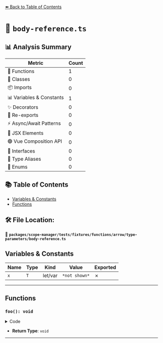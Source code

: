 [⬅️ Back to Table of Contents](../../../../../../../index.md)

# 📄 `body-reference.ts`

## 📊 Analysis Summary

| Metric | Count |
|--------|-------|
| 🔧 Functions | 1 |
| 🧱 Classes | 0 |
| 📦 Imports | 0 |
| 📊 Variables & Constants | 1 |
| ✨ Decorators | 0 |
| 🔄 Re-exports | 0 |
| ⚡ Async/Await Patterns | 0 |
| 💠 JSX Elements | 0 |
| 🟢 Vue Composition API | 0 |
| 📐 Interfaces | 0 |
| 📑 Type Aliases | 0 |
| 🎯 Enums | 0 |

## 📚 Table of Contents

- [Variables & Constants](#variables-constants)
- [Functions](#functions)

## 🛠️ File Location:
📂 **`packages/scope-manager/tests/fixtures/functions/arrow/type-parameters/body-reference.ts`**

## Variables & Constants

| Name | Type | Kind | Value | Exported |
|------|------|------|-------|----------|
| `x` | `T` | let/var | `*not shown*` | ✗ |


---

## Functions

### `foo(): void`

<details><summary>Code</summary>

```ts
<T>() => {
  let x: T;
}
```
</details>

- **Return Type**: `void`

---